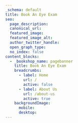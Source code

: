 ```yaml
---
_schema: default
title: Book An Eye Exam
seo:
  page_description:
  canonical_url:
  featured_image:
  featured_image_alt:
  author_twitter_handle:
  open_graph_type:
  no_index: false
content_blocks:
  - _bookshop_name: pagebanner
    title: Book An Eye Exam
    breadcrumbs:
      - label: Home
        url: /
        active: false
      - label: About Us
        url: /about-us
        active: true
    backgroundImage:
      mobile:
      desktop:
---
```


